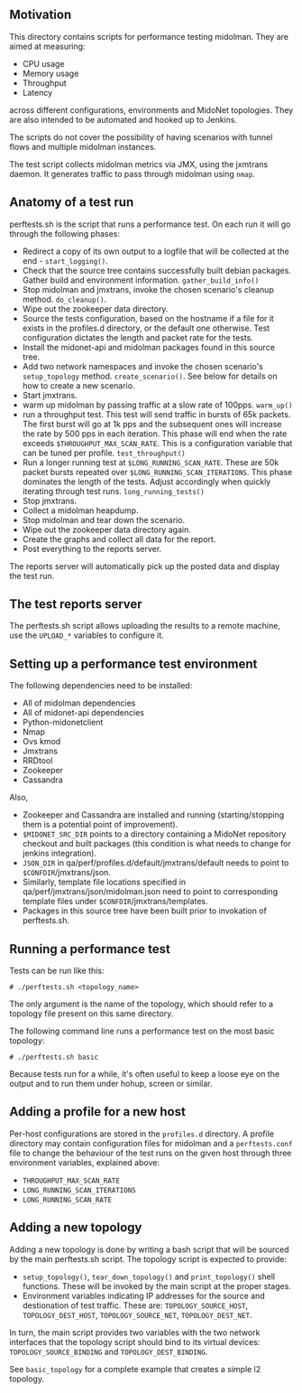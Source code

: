 ## Motivation

This directory contains scripts for performance testing midolman. They are
aimed at measuring:

  * CPU usage
  * Memory usage
  * Throughput
  * Latency

across different configurations, environments and MidoNet topologies. They are
also intended to be automated and hooked up to Jenkins.

The scripts do not cover the possibility of having scenarios with tunnel flows
and multiple midolman instances.

The test script collects midolman metrics via JMX, using the jxmtrans daemon. It
generates traffic to pass through midolman using `nmap`.

## Anatomy of a test run

perftests.sh is the script that runs a performance test. On each run it will go
through the following phases:

* Redirect a copy of its own output to a logfile that will be collected at the
  end - `start_logging()`.
* Check that the source tree contains successfully built debian packages.
  Gather build and environment information. `gather_build_info()`
* Stop midolman and jmxtrans, invoke the chosen scenario's cleanup method.
  `do_cleanup()`.
* Wipe out the zookeeper data directory.
* Source the tests configuration, based on the hostname if a file for it exists
  in the profiles.d directory, or the default one otherwise. Test configuration
  dictates the length and packet rate for the tests.
* Install the midonet-api and midolman packages found in this source tree.
* Add two network namespaces and invoke the chosen scenario's `setup_topology`
  method. `create_scenario()`. See below for details on how to create a new
  scenario.
* Start jmxtrans.
* warm up midolman by passing traffic at a slow rate of 100pps. `warm_up()`
* run a throughput test. This test will send traffic in bursts of 65k packets.
  The first burst will go at 1k pps and the subsequent ones will increase the
  rate by 500 pps in each iteration. This phase will end when the rate exceeds
  `$THROUGHPUT_MAX_SCAN_RATE`. This is a configuration variable that can be
  tuned per profile. `test_throughput()`
* Run a longer running test at `$LONG_RUNNING_SCAN_RATE`. These are 50k packet
  bursts repeated over `$LONG_RUNNING_SCAN_ITERATIONS`. This phase dominates
  the length of the tests. Adjust accordingly when quickly iterating through
  test runs. `long_running_tests()`
* Stop jmxtrans.
* Collect a midolman heapdump.
* Stop midolman and tear down the scenario.
* Wipe out the zookeeper data directory again.
* Create the graphs and collect all data for the report.
* Post everything to the reports server.

The reports server will automatically pick up the posted data and display the
test run.

## The test reports server

The perftests.sh script allows uploading the results to a remote
machine, use the `UPLOAD_*` variables to configure it.

## Setting up a performance test environment

The following dependencies need to be installed:
* All of midolman dependencies
* All of midonet-api dependencies
* Python-midonetclient
* Nmap
* Ovs kmod
* Jmxtrans
* RRDtool
* Zookeeper
* Cassandra

Also,
* Zookeeper and Cassandra are installed and running (starting/stopping them is a
  potential point of improvement).
* `$MIDONET_SRC_DIR` points to a directory containing a MidoNet repository
  checkout and built packages (this condition is what needs to change for
  jenkins integration).
* `JSON_DIR` in qa/perf/profiles.d/default/jmxtrans/default needs to point to
  `$CONFDIR`/jmxtrans/json.
* Similarly, template file locations specified in
  qa/perf/jmxtrans/json/midolman.json need to point to corresponding template
  files under `$CONFDIR`/jmxtrans/templates.
* Packages in this source tree have been built prior to invokation of
  perftests.sh.

## Running a performance test

Tests can be run like this:

`# ./perftests.sh <topology_name>`

The only argument is the name of the topology, which should refer to a topology
file present on this same directory.

The following command line runs a performance test on the most basic topology:

`# ./perftests.sh basic`

Because tests run for a while, it's often useful to keep a loose eye on the
output and to run them under hohup, screen or similar.

## Adding a profile for a new host

Per-host configurations are stored in the `profiles.d` directory. A profile
directory may contain configuration files for midolman and a `perftests.conf`
file to change the behaviour of the test runs on the given host through three
environment variables, explained above:

+ `THROUGHPUT_MAX_SCAN_RATE`
+ `LONG_RUNNING_SCAN_ITERATIONS`
+ `LONG_RUNNING_SCAN_RATE`

## Adding a new topology

Adding a new topology is done by writing a bash script that will be sourced
by the main perftests.sh script. The topology script is expected to provide:

* `setup_topology()`, `tear_down_topology()` and `print_topology()` shell
  functions. These will be invoked by the main script at the proper stages.
* Environment variables indicating IP addresses for the source and destionation
  of test traffic. These are: `TOPOLOGY_SOURCE_HOST`, `TOPOLOGY_DEST_HOST`,
  `TOPOLOGY_SOURCE_NET`, `TOPOLOGY_DEST_NET`.

In turn, the main script provides two variables with the two network interfaces
that the topology script should bind to its virtual devices:
`TOPOLOGY_SOURCE_BINDING` and `TOPOLOGY_DEST_BINDING`.

See `basic_topology` for a complete example that creates a simple l2 topology.
